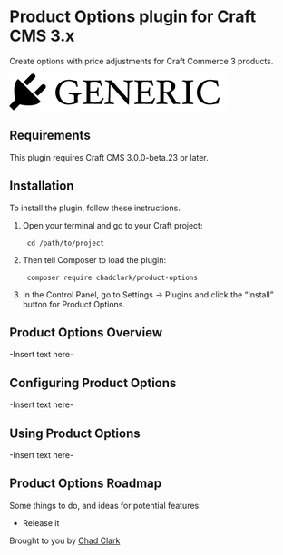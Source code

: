 # Product Options plugin for Craft CMS 3.x

Create options with price adjustments for Craft Commerce 3 products.

![Screenshot](resources/img/plugin-logo.png)

## Requirements

This plugin requires Craft CMS 3.0.0-beta.23 or later.

## Installation

To install the plugin, follow these instructions.

1. Open your terminal and go to your Craft project:

        cd /path/to/project

2. Then tell Composer to load the plugin:

        composer require chadclark/product-options

3. In the Control Panel, go to Settings → Plugins and click the “Install” button for Product Options.

## Product Options Overview

-Insert text here-

## Configuring Product Options

-Insert text here-

## Using Product Options

-Insert text here-

## Product Options Roadmap

Some things to do, and ideas for potential features:

* Release it

Brought to you by [Chad Clark](https://github.com/chadclark)
